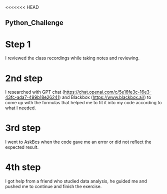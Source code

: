 <<<<<<< HEAD
## Python_Challenge
# Step 1
I reviewed the class recordings while taking notes and reviewing.

# 2nd step
I researched with GPT chat (https://chat.openai.com/c/5e16fe3c-16e3-43fc-ada7-499b18e26241) and Blackbox (https://www.blackbox.ai/) to come up with the formulas that helped me to fit it into my code according to what I needed.

# 3rd step
I went to AskBcs when the code gave me an error or did not reflect the expected result.

# 4th step
I got help from a friend who studied data analysis, he guided me and pushed me to continue and finish the exercise.
